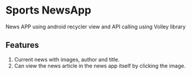 # Sports NewsApp
News APP using android recycler view and API calling using Volley library <br/>
## Features
 1. Current news with images, author and title.
 2. Can view the news article in the news app itself by clicking the image.
&nbsp;&nbsp;
